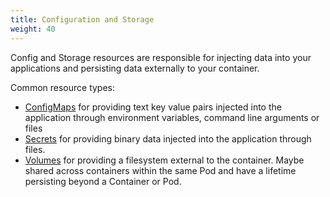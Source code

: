 ```yaml
---
title: Configuration and Storage
weight: 40
---
```


Config and Storage resources are responsible for injecting data into your
applications and persisting data externally to your container.

Common resource types:

- [ConfigMaps](../resources/configmap-v1-core/) for providing text key value
  pairs injected into the application through environment variables, command
  line arguments or files
- [Secrets](../resources/secret-v1-core/) for providing binary data injected
  into the application through files.
- [Volumes](../resources/volume-v1-core/) for providing a filesystem external
  to the container. Maybe shared across containers within the same Pod and
  have a lifetime persisting beyond a Container or Pod.

